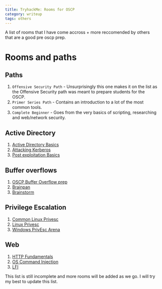 ```yaml
---
title: TryhackMe: Rooms for OSCP 
category: writeup
tags: others
---
```

A list of rooms that I have come accross + more reccomended by others that are a good pre oscp prep. 

# Rooms and paths
## Paths

1. `Offensive Security Path` - Unsurprisingly this one makes it on the list as the Offensive Security path was meant to prepare students for the OSCP.
2. `Primer Series Path` - Contains an introduction to a lot of the most common tools.
3. `Complete Beginner` - Goes from the very basics of scripting, researching and web/network security.

## Active Directory
1. [Active Directory Basics](https://tryhackme.com/room/activedirectorybasics)
2. [Attacking Kerberos](https://tryhackme.com/room/attackingkerberos)
3. [Post exploitation Basics](https://tryhackme.com/room/postexploit)

## Buffer overflows
1. [OSCP Buffer Overflow prep](https://tryhackme.com/room/oscpbufferoverflowprep)
2. [Brainpan](https://tryhackme.com/room/brainpan)
3. [Brainstorm](https://tryhackme.com/room/brainstorm)

## Privilege Escalation
1. [Common Linux Privesc](https://tryhackme.com/room/commonlinuxprivesc)
2. [Linux Privesc](https://tryhackme.com/room/linuxprivesc)
3. [Windows PrivEsc Arena](https://tryhackme.com/room/windowsprivescarena)

## Web
1. [HTTP Fundamentals](https://tryhackme.com/room/webfundamentals)
2. [OS Command Injection](https://tryhackme.com/room/injection)
3. [LFI](https://tryhackme.com/room/lfi)

This list is still incomplete and more rooms will be added as we go.
I will try my best to update this list.
